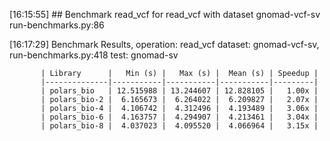 [16:15:55] ## Benchmark read_vcf for read_vcf with dataset gnomad-vcf-sv                                                                                                                                       run-benchmarks.py:86

[16:17:29] Benchmark Results, operation: read_vcf dataset: gnomad-vcf-sv,                                                                                                                                     run-benchmarks.py:418
                                  test: gnomad-sv

           | Library      |   Min (s) |   Max (s) |  Mean (s) | Speedup |
           |--------------|-----------|-----------|-----------|---------|
           | polars_bio   | 12.515988 | 13.244607 | 12.828105 |   1.00x |
           | polars_bio-2 |  6.165673 |  6.264022 |  6.209827 |   2.07x |
           | polars_bio-4 |  4.106742 |  4.312496 |  4.193489 |   3.06x |
           | polars_bio-6 |  4.163757 |  4.294907 |  4.213461 |   3.04x |
           | polars_bio-8 |  4.037023 |  4.095520 |  4.066964 |   3.15x |

